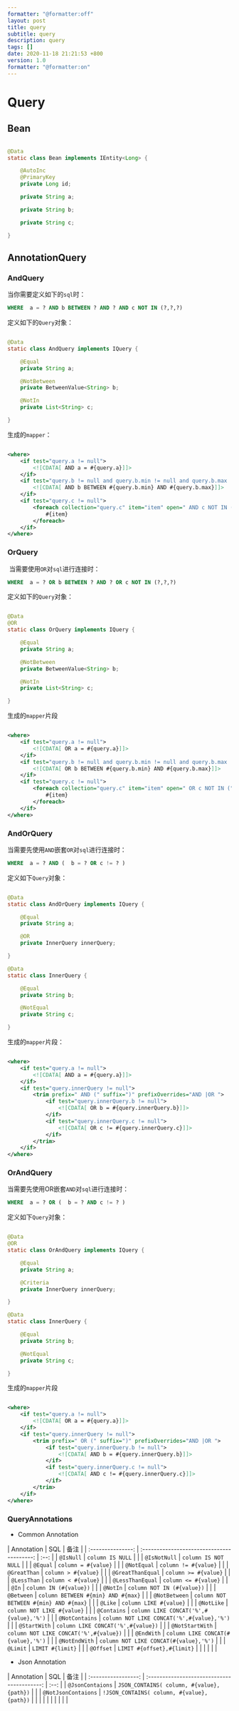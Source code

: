 ```yaml
---
formatter: "@formatter:off"
layout: post 
title: query 
subtitle: query 
description: query 
tags: []
date: 2020-11-18 21:21:53 +800 
version: 1.0
formatter: "@formatter:on"
---
```


# Query

## Bean

```java

@Data
static class Bean implements IEntity<Long> {

    @AutoInc
    @PrimaryKey
    private Long id;

    private String a;

    private String b;

    private String c;

}
```

## AnnotationQuery

### AndQuery

当你需要定义如下的`sql`时：

```sql
WHERE  a = ? AND b BETWEEN ? AND ? AND c NOT IN (?,?,?)
```

定义如下的`Query`对象：

```java

@Data
static class AndQuery implements IQuery {

    @Equal
    private String a;

    @NotBetween
    private BetweenValue<String> b;

    @NotIn
    private List<String> c;

}
```

生成的`mapper`：

```xml

<where>
    <if test="query.a != null">
        <![CDATA[ AND a = #{query.a}]]>
    </if>
    <if test="query.b != null and query.b.min != null and query.b.max != null">
        <![CDATA[ AND b BETWEEN #{query.b.min} AND #{query.b.max}]]>
    </if>
    <if test="query.c != null">
        <foreach collection="query.c" item="item" open=" AND c NOT IN (" close=")" separator=",">
            #{item}
        </foreach>
    </if>
</where>

```

### OrQuery

​ 当需要使用`OR`对`sql`进行连接时：

```sql
WHERE  a = ? OR b BETWEEN ? AND ? OR c NOT IN (?,?,?)
```

定义如下的`Query`对象：

```java

@Data
@OR
static class OrQuery implements IQuery {

    @Equal
    private String a;

    @NotBetween
    private BetweenValue<String> b;

    @NotIn
    private List<String> c;

}
```

生成的`mapper`片段

```xml

<where>
    <if test="query.a != null">
        <![CDATA[ OR a = #{query.a}]]>
    </if>
    <if test="query.b != null and query.b.min != null and query.b.max != null">
        <![CDATA[ OR b BETWEEN #{query.b.min} AND #{query.b.max}]]>
    </if>
    <if test="query.c != null">
        <foreach collection="query.c" item="item" open=" OR c NOT IN (" close=")" separator=",">
            #{item}
        </foreach>
    </if>
</where>

```

### AndOrQuery

当需要先使用`AND`嵌套`OR`对`sql`进行连接时：

```sql
WHERE  a = ? AND (  b = ? OR c != ? )
```

定义如下`Query`对象：

```java

@Data
static class AndOrQuery implements IQuery {

    @Equal
    private String a;

    @OR
    private InnerQuery innerQuery;

}

@Data
static class InnerQuery {

    @Equal
    private String b;

    @NotEqual
    private String c;

}
```

生成的`mapper`片段：

```xml

<where>
    <if test="query.a != null">
        <![CDATA[ AND a = #{query.a}]]>
    </if>
    <if test="query.innerQuery != null">
        <trim prefix=" AND (" suffix=")" prefixOverrides="AND |OR ">
            <if test="query.innerQuery.b != null">
                <![CDATA[ OR b = #{query.innerQuery.b}]]>
            </if>
            <if test="query.innerQuery.c != null">
                <![CDATA[ OR c != #{query.innerQuery.c}]]>
            </if>
        </trim>
    </if>
</where>

```

### OrAndQuery

当需要先使用OR嵌套`AND`对`sql`进行连接时：

```sql
WHERE  a = ? OR (  b = ? AND c != ? )
```

定义如下`Query`对象：

```java

@Data
@OR
static class OrAndQuery implements IQuery {

    @Equal
    private String a;

    @Criteria
    private InnerQuery innerQuery;

}

@Data
static class InnerQuery {

    @Equal
    private String b;

    @NotEqual
    private String c;

}
```

生成的`mapper`片段

```xml

<where>
    <if test="query.a != null">
        <![CDATA[ OR a = #{query.a}]]>
    </if>
    <if test="query.innerQuery != null">
        <trim prefix=" OR (" suffix=")" prefixOverrides="AND |OR ">
            <if test="query.innerQuery.b != null">
                <![CDATA[ AND b = #{query.innerQuery.b}]]>
            </if>
            <if test="query.innerQuery.c != null">
                <![CDATA[ AND c != #{query.innerQuery.c}]]>
            </if>
        </trim>
    </if>
</where>

```

### QueryAnnotations

* Common Annotation

| Annotation | SQL | 备注 | | :---------------: | :----------------------------------------: | :--: | |     `@IsNull`
|              `column IS NULL`              | | |   `@IsNotNull`
|            `column IS NOT NULL`            | | |     `@Equal`
|            `column = #{value}`             | | |    `@NotEqual`
|            `column != #{value}`            | | |   `@GreatThan`
|            `column > #{value}`             | | | `@GreatThanEqual`
|            `column >= #{value}`            | | |    `@LessThan`
|            `column < #{value}`             | | | `@LessThanEqual`
|            `column <= #{value}`            | | |       `@In`
|           `column IN (#{value})`           | | |     `@NotIn`
|         `column NOT IN (#{value})`         | | |    `@Between`
|     `column BETWEEN #{min} AND #{max}`     | | |   `@NotBetween`
|   `column NOT BETWEEN #{min} AND #{max}`   | | |      `@Like`
|           `column LIKE #{value}`           | | |    `@NotLike`
|         `column NOT LIKE #{value}`         | | |    `@Contains`
|   `column LIKE CONCAT('%',#{value},'%')`   | | |  `@NotContains`
| `column NOT LIKE CONCAT('%',#{value},'%')` | | |   `@StartWith`
|     `column LIKE CONCAT('%',#{value})`     | | |  `@NotStartWith`
|   `column NOT LIKE CONCAT('%',#{value})`   | | |    `@EndWith`
|     `column LIKE CONCAT(#{value},'%')`     | | |   `@NotEndWith`
|   `column NOT LIKE CONCAT(#{value},'%')`   | | |     `@Limit`      |              `LIMIT #{limit}`
| | |     `@Offset`
|         `LIMIT #{offset},#{limit}`         | | | | | |

* Json Annotation

| Annotation | SQL | 备注 | | :-----------------: | :-----------------------------------------: | :--:
| |  `@JsonContaions`   | `JSON_CONTAINS( column, #{value}, {path})`  | | | `@NotJsonContaions`
| `!JSON_CONTAINS( column, #{value}, {path})` | | | | | | | | | |


